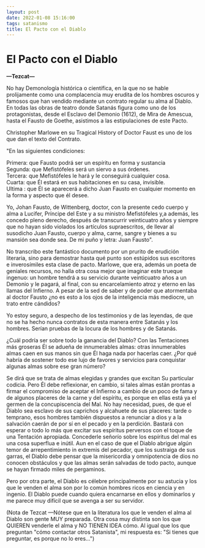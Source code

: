 ```yaml
---
layout: post
date: 2022-01-08 15:16:00
tags: satanismo
title: El Pacto con el Diablo
---
```


# El Pacto con el Diablo
**—Tezcat—**

No hay Demonología histórica o científica, en la que no se hable prolijamente como una complacencia muy erudita de los hombres oscuros y famosos que han vendido mediante un contrato regular su alma al Diablo. En todas las obras de teatro donde Satanás figura como uno de los protagonistas, desde el Esclavo del Demonio (1612), de Mira de Amescua, hasta el Fausto de Goethe, asistimos a las estipulaciones de este Pacto.

Christopher Marlowe en su Tragical History of Doctor Faust es uno de los que dan el texto del Contrato.

"En las siguientes condiciones:

Primera: que Fausto podrá ser un espíritu en forma y sustancia  
Segunda: que Mefistófeles será un siervo a sus órdenes.  
Tercera: que Mefistófeles le hará y le conseguirá cualquier cosa.  
Cuarta: que Él estará en sus habitaciones en su casa, invisible.  
Ultima : que Él se aparecerá a dicho Juan Fausto en cualquier momento en la forma y aspecto que él desee.

Yo, Johan Fausto, de Wittenberg, doctor, con la presente cedo cuerpo y alma a Lucifer, Príncipe del Este y a su ministro Mefistófeles y,a además, les concedo pleno derecho, después de transcurrir veinticuatro años y siempre que no hayan sido violados los artículos supraescritos, de llevar al susodicho Juan Fausto, cuerpo y alma, carne, sangre y bienes a su mansión sea donde sea. De mi puño y letra: Juan Fausto".

No transcribo este fantástico documento por un prurito de erudición literaria, sino para demostrar hasta qué punto son estúpidos sus escritores e inverosímiles esta clase de pacto. Marlowe, que era, además un poeta de geniales recursos, no halla otra cosa mejor que imaginar este trueque ingenuo: un hombre tendrá a su servicio durante veinticuatro años a un Demonio y le pagará, al final, con su encarcelamiento atroz y eterno en las llamas del Infierno. A pesar de la sed de saber y de poder que atormentaba al doctor Fausto ¿no es esto a los ojos de la inteligencia más mediocre, un trato entre cándidos?

Yo estoy seguro, a despecho de los testimonios y de las leyendas, de que no se ha hecho nunca contratos de esta manera entre Satanás y los hombres. Serían pruebas de la locura de los hombres y de Satanás.

¿Cuál podría ser sobre todo la ganancia del Diablo? Con las Tentaciones más groseras Él se adueña de innumerables almas: otras innumerables almas caen en sus manos sin que Él haga nada por hacerlas caer. ¿Por qué habría de sostener todo ese lujo de favores y servicios para conquistar algunas almas sobre ese gran número?

Se dirá que se trata de almas elegidas y grandes que excitan Su particular codicia. Pero Él debe reflexionar, en cambio, si tales almas están prontas a firmar el compromiso de aceptar el Infierno a cambio de un poco de fama y de algunos placeres de la carne y del espíritu, es porque en ellas está ya el germen de la concupiscencia del Mal. No hay necesidad, pues, de que el Diablo sea esclavo de sus caprichos y alcahuete de sus placeres: tarde o temprano, esos hombres también dispuestos a renunciar a dios y a la salvación caerán de por sí en el pecado y en la perdición. Bastará con esperar o todo lo más que excitar sus espíritus perversos con el toque de una Tentación apropiada. Concederle señorío sobre los espíritus del mal es una cosa superflua e inútil. Aun en el caso de que el Diablo abrigue algún temor de arrepentimiento in extremis del pecador, que los sustraiga de sus garras, el Diablo debe pensar que la misericordia y omnipotencia de dios no conocen obstáculos y que las almas serán salvadas de todo pacto, aunque se hayan firmado miles de pergaminos.

Pero por otra parte, el Diablo es célebre principalmente por su astucia y los que le venden el alma son por lo común hombres ricos en ciencia y en ingenio. El Diablo puede cuando quiera encarnarse en ellos y dominarlos y me parece muy difícil que se avenga a ser su servidor.

(Nota de Tezcat —Nótese que en la literatura los que le venden el alma al Diablo son gente MUY preparada. Otra cosa muy distinta son los que QUIEREN venderle el alma y NO TIENEN IDEA cómo. Al igual que los que preguntan "cómo contactar otros Satanista", mi respuesta es: "Si tienes que preguntar, es porque no lo eres...")

